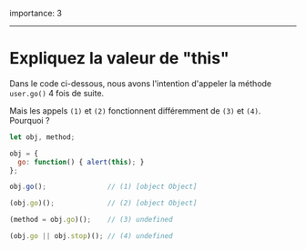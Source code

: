 importance: 3

---

# Expliquez la valeur de "this"

Dans le code ci-dessous, nous avons l'intention d'appeler la méthode `user.go()` 4 fois de suite.

Mais les appels `(1)` et `(2)` fonctionnent différemment de `(3)` et `(4)`. Pourquoi ?

```js run no-beautify
let obj, method;

obj = {
  go: function() { alert(this); }
};

obj.go();               // (1) [object Object]

(obj.go)();             // (2) [object Object]

(method = obj.go)();    // (3) undefined

(obj.go || obj.stop)(); // (4) undefined
```

